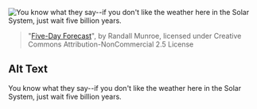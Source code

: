 ![You know what they say--if you don't like the weather here in the Solar System, just wait five billion years.](https://imgs.xkcd.com/comics/five_day_forecast.png)
> "[Five-Day Forecast](https://xkcd.com/1606/)", by Randall Munroe, licensed under Creative Commons Attribution-NonCommercial 2.5 License

## Alt Text
You know what they say--if you don't like the weather here in the Solar System, just wait five billion years.
